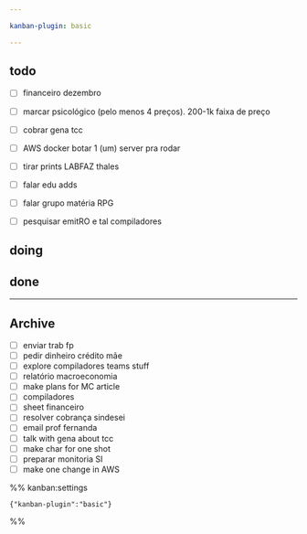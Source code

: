 ```yaml
---

kanban-plugin: basic

---
```


## todo

- [ ] financeiro dezembro
- [ ] marcar psicológico (pelo menos 4 preços). 200-1k faixa de preço
- [ ] cobrar gena tcc
- [ ] AWS docker botar 1 (um) server pra rodar
- [ ] tirar prints LABFAZ thales
- [ ] falar edu adds
- [ ] falar grupo matéria RPG
- [ ] pesquisar emitRO e tal compiladores


## doing



## done



***

## Archive

- [ ] enviar trab fp
- [ ] pedir dinheiro crédito mãe
- [ ] explore compiladores teams stuff
- [ ] relatório macroeconomia
- [ ] make plans for MC article
- [ ] compiladores
- [ ] sheet financeiro
- [ ] resolver cobrança sindesei
- [ ] email prof fernanda
- [ ] talk with gena about tcc
- [ ] make char for one shot
- [ ] preparar monitoria SI
- [ ] make one change in AWS

%% kanban:settings
```
{"kanban-plugin":"basic"}
```
%%